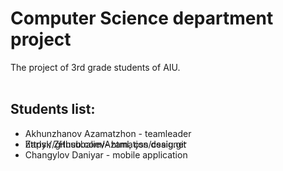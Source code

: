 # Computer Science department project 
The project of 3rd grade students of AIU.<br><br> 
<h2>Students list:</h2> 
<ul>
  <li>Akhunzhanov Azamatzhon - teamleader</li> 
  <div style="position: absolute;">https://github.com/Azamatjon/csaiu.git</div>
  <li>Zarlyk ZHusubaliev- html, css designer</li> 
<li>Changylov Daniyar - mobile application</li> 
</ul>
